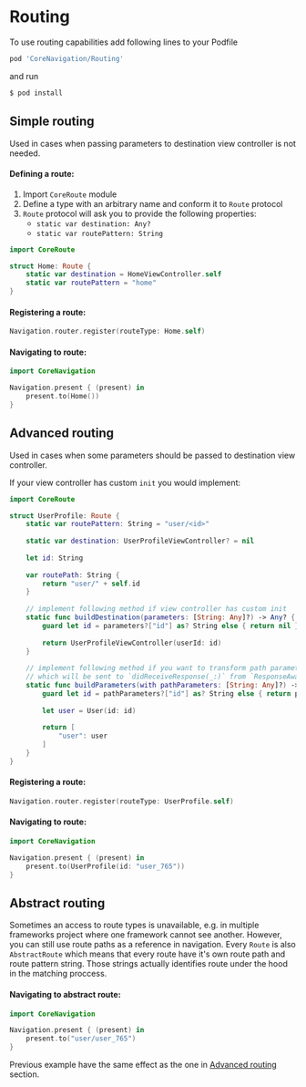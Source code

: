 # Routing

To use routing capabilities add following lines to your Podfile

```ruby
pod 'CoreNavigation/Routing'
```

and run 

```bash
$ pod install
```

## Simple routing

Used in cases when passing parameters to destination view controller is not needed.

#### Defining a route:

1. Import `CoreRoute` module
2. Define a type with an arbitrary name and conform it to `Route` protocol
3. `Route` protocol will ask you to provide the following properties:
    - `static var destination: Any?`
    - `static var routePattern: String`


```swift
import CoreRoute

struct Home: Route {    
    static var destination = HomeViewController.self    
    static var routePattern = "home"
}
```

#### Registering a route:


```swift
Navigation.router.register(routeType: Home.self)
```


#### Navigating to route:

```swift
import CoreNavigation

Navigation.present { (present) in
    present.to(Home())
}
```

## Advanced routing

Used in cases when some parameters should be passed to destination view controller.

If your view controller has custom `init` you would implement:

```swift
import CoreRoute

struct UserProfile: Route {    
    static var routePattern: String = "user/<id>"
    
    static var destination: UserProfileViewController? = nil
    
    let id: String
    
    var routePath: String {
        return "user/" + self.id
    }
    
    // implement following method if view controller has custom init
    static func buildDestination(parameters: [String: Any]?) -> Any? {
        guard let id = parameters?["id"] as? String else { return nil }
        
        return UserProfileViewController(userId: id)
    }
    
    // implement following method if you want to transform path parameters to parameters
    // which will be sent to `didReceiveResponse(_:)` from `ResponseAware` protocol
    static func buildParameters(with pathParameters: [String: Any]?) -> [String: Any]? {
        guard let id = pathParameters?["id"] as? String else { return pathParameters }
        
        let user = User(id: id)
        
        return [
            "user": user
        ]
    }
}
```

#### Registering a route:

```swift
Navigation.router.register(routeType: UserProfile.self)
```

#### Navigating to route:

```swift
import CoreNavigation

Navigation.present { (present) in
    present.to(UserProfile(id: "user_765"))
}
```

## Abstract routing

Sometimes an access to route types is unavailable, e.g. in multiple frameworks project where one framework cannot see another. However, you can still use route paths as a reference in navigation. Every `Route` is also `AbstractRoute` which means that every route have it's own route path and route pattern string. Those strings actually identifies route under the hood in the matching proccess.

#### Navigating to abstract route:

```swift
import CoreNavigation

Navigation.present { (present) in
    present.to("user/user_765")
}
```

Previous example have the same effect as the one in [Advanced routing](#advanced-routing) section.